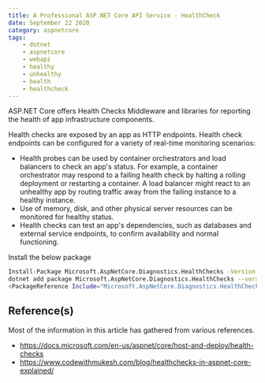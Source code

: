 ```yaml
---
title: A Professional ASP.NET Core API Service - HealthCheck
date: September 22 2020
category: aspnetcore
tags:
    - dotnet
    - aspnetcore
    - webapi
    - healthy
    - unhealthy
    - health
    - healthcheck
---
```

 
ASP.NET Core offers Health Checks Middleware and libraries for reporting the health of app infrastructure components.

Health checks are exposed by an app as HTTP endpoints. Health check endpoints can be configured for a variety of real-time monitoring scenarios:

* Health probes can be used by container orchestrators and load balancers to check an app's status. For example, a container orchestrator may respond to a failing health check by halting a rolling deployment or restarting a container. A load balancer might react to an unhealthy app by routing traffic away from the failing instance to a healthy instance.
* Use of memory, disk, and other physical server resources can be monitored for healthy status.
* Health checks can test an app's dependencies, such as databases and external service endpoints, to confirm availability and normal functioning.

<!-- more -->

Install the below package

```bash
Install-Package Microsoft.AspNetCore.Diagnostics.HealthChecks -Version 2.2.0
dotnet add package Microsoft.AspNetCore.Diagnostics.HealthChecks --version 2.2.0
<PackageReference Include="Microsoft.AspNetCore.Diagnostics.HealthChecks" Version="2.2.0" />
```

## Reference(s)

Most of the information in this article has gathered from various references.

* https://docs.microsoft.com/en-us/aspnet/core/host-and-deploy/health-checks
* https://www.codewithmukesh.com/blog/healthchecks-in-aspnet-core-explained/
